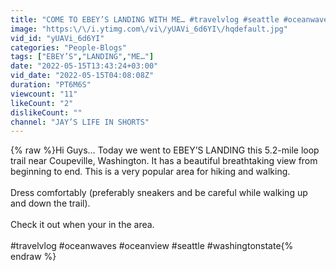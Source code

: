 ```yaml
---
title: "COME TO EBEY’S LANDING WITH ME… #travelvlog #seattle #oceanwaves #oceanview"
image: "https:\/\/i.ytimg.com\/vi\/yUAVi_6d6YI\/hqdefault.jpg"
vid_id: "yUAVi_6d6YI"
categories: "People-Blogs"
tags: ["EBEY’S","LANDING","ME…"]
date: "2022-05-15T13:43:24+03:00"
vid_date: "2022-05-15T04:08:08Z"
duration: "PT6M6S"
viewcount: "11"
likeCount: "2"
dislikeCount: ""
channel: "JAY’S LIFE IN SHORTS"
---
```

{% raw %}Hi Guys… Today we went to EBEY’S LANDING this 5.2-mile loop trail near Coupeville, Washington. It has a beautiful breathtaking view from beginning to end. This is a very popular area for hiking and walking. <br /><br />Dress comfortably (preferably sneakers and be careful while walking up and down the trail). <br /><br />Check it out when your in the area. <br /><br />#travelvlog #oceanwaves #oceanview #seattle #washingtonstate{% endraw %}

